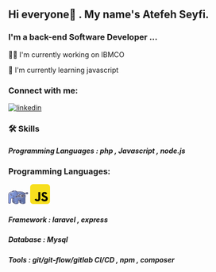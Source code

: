 ## Hi everyone👋 . My name's Atefeh Seyfi.
### I'm a back-end Software Developer ...
👩‍💻 I'm currently working on IBMCO

🧠 I'm currently learning javascript

### Connect with me:
[![linkedin](https://img.shields.io/badge/linkedin-0A66C2?style=for-the-badge&logo=linkedin&logoColor=white)](https://www.linkedin.com/in/atefeh-seyfi)

### 🛠 Skills
##### Programming Languages : php , Javascript ,  node.js
<h3 align="left">Programming Languages:</h3>  
  <p align="left"> 
  <img src="https://raw.githubusercontent.com/pkkulhari/pkkulhari/master/icons/php.svg" width="40"/>
  <img src="https://raw.githubusercontent.com/pkkulhari/pkkulhari/master/icons/js.svg" width="40"/>
  
</p>

##### Framework : laravel , express 
##### Database : Mysql 
##### Tools : git/git-flow/gitlab CI/CD , npm , composer
